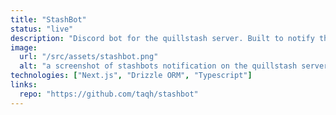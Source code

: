 ```yaml
---
title: "StashBot"
status: "live"
description: "Discord bot for the quillstash server. Built to notify the server of new articles published on the site. this bot also supports slash commands such as `/help` for creating help tickets, `/prompt` for chatting with google's gemini, and more to come."
image:
  url: "/src/assets/stashbot.png"
  alt: "a screenshot of stashbots notification on the quillstash server"
technologies: ["Next.js", "Drizzle ORM", "Typescript"]
links:
  repo: "https://github.com/taqh/stashbot"
---
```

